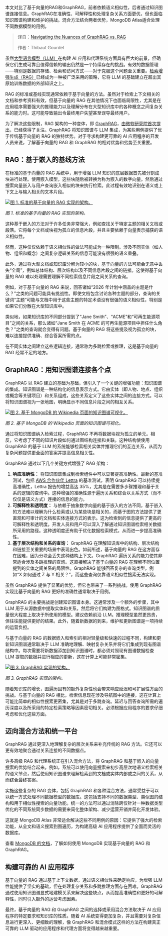 <!--
title: GraphRAG vs. RAG：差异详解
cover: https://cdn.thenewstack.io/media/2025/06/b6e1169c-navigating.jpg
summary: 本文对比了基于向量的RAG和GraphRAG，前者依赖语义相似性，后者通过知识图谱连接信息。GraphRAG在准确性、可解释性和处理复杂关系方面更优，但也面临知识图谱构建和维护的挑战。混合方法结合两者优势，MongoDB Atlas适合处理不同数据模型的用例。
-->

本文对比了基于向量的RAG和GraphRAG，前者依赖语义相似性，后者通过知识图谱连接信息。GraphRAG在准确性、可解释性和处理复杂关系方面更优，但也面临知识图谱构建和维护的挑战。混合方法结合两者优势，MongoDB Atlas适合处理不同数据模型的用例。

> 译自：[Navigating the Nuances of GraphRAG vs. RAG](https://thenewstack.io/navigating-the-nuances-of-graphrag-vs-rag/)
> 
> 作者：Thibaut Gourdel

虽然[大型语言模型（LLM）](https://thenewstack.io/what-is-a-large-language-model/)在构建 AI 应用和代理系统方面具有巨大的前景，但确保它们生成可靠且值得信赖的输出仍然是一个持续存在的挑战。有效的数据管理——特别是数据的存储、检索和访问方式——对于克服这个问题至关重要。[检索增强生成（RAG）](https://thenewstack.io/retrieval-augmented-generation-for-llms/)已经成为一种被广泛采用的策略，它将 LLM 的基础建立在超出其原始训练数据的外部知识之上。

RAG 的标准或基线实现通常依赖于基于向量的方法。虽然对于检索上下文相关的文档和参考资料有效，但基于向量的 RAG 在其他情况下也面临局限性，尤其是在应用程序需要强大的推理能力以及理解分布在大型知识库中的各种概念之间复杂关系的能力时。这可能导致输出令最终用户失望甚至误导最终用户。

为了解决这些限制，RAG 架构的一种变体，即 [GraphRAG](https://thenewstack.io/graphrag-explained-the-secret-to-enterprise-efficiency/)，[由微软研究院首次提出](https://www.microsoft.com/en-us/research/blog/graphrag-unlocking-llm-discovery-on-narrative-private-data/)，已经获得了关注。GraphRAG 将知识图谱与 LLM 集成，为某些用例提供了优于传统基于向量的 RAG 的独特优势。对于寻求构建更可靠的 AI 应用程序的开发人员来说，了解基于向量的 RAG 和 GraphRAG 的相对优势和劣势至关重要。

## RAG：基于嵌入的基线方法

在标准的基于向量的 RAG 系统中，用于增强 LLM 知识的底层数据首先被分割成块进行处理。使用嵌入模型，这些块随后被转换为称为嵌入的数字向量。然后通过搜索向量嵌入与用户查询嵌入相似的块来执行检索。此过程有效地识别在语义或上下文上与输入相关的文本片段。

[![图 1. 标准的基于向量的 RAG 实现的架构。](https://cdn.thenewstack.io/media/2025/06/80106f9e-image1-1024x341.png)](https://cdn.thenewstack.io/media/2025/06/80106f9e-image1-1024x341.png)

*图 1. 标准的基于向量的 RAG 实现的架构。*

这种基于嵌入的方法对于许多任务非常强大，例如查找关于特定主题的相关文档或段落。它将每个文档或块视为孤立的信息片段，并且主要依赖于向量表示捕获的语义相似性。

然而，这种仅仅依赖于语义相似性的做法可能成为一种限制。涉及不同实体（如人物、组织和概念）之间复杂逻辑关系的信息可能没有很强的语义重叠。

此外，通过将大型文档或知识库分解为较小的块，基于向量的方法可能会无意中丢失“全局”，例如总体结构、层次结构以及不同信息片段之间的链接。这使得基于向量的 RAG 难以处理需要理解不同检索信息片段之间关系的查询。

例如，对于基于向量的 RAG 来说，回答诸如“2026 年计划中涵盖的主题是什么？”之类的问题可能具有挑战性。即使文档包含讨论各种主题的部分，查询的关键词“主题”可能与文档中用于这些主题的特定术语没有很强的语义相似性，特别是如果它们分散在大型知识库中。

类似地，如果知识库的不同部分提到了“Jane Smith”、“ACME”和“可再生能源项目”之间的关系，那么诸如“Jane Smith 在 ACME 的可再生能源项目中担任什么角色？”之类的查询就会变得有问题。基于向量的 RAG 将这些提及视为孤立的块，难以连接提供准确、综合答案所需的点。

在不同实体之间建立这些逻辑连接，通常称为多跳检索或推理，这是基于向量的 RAG 经常不足的地方。

## GraphRAG：用知识图谱连接各个点

GraphRAG 以 RAG 建立的基础为基础，但引入了一个关键的增强功能：知识图谱的集成。知识图谱是一种结构化的信息表示方式。它由实体（即人物、地点、组织或概念等关键项目）和关系组成，这些关系定义了这些实体之间的连接方式。可以将知识图谱视为一张地图，明确显示不同信息片段之间的相互关系。

[![图 2. 基于 MongoDB 的 Wikipedia 页面的知识图谱可视化。](https://cdn.thenewstack.io/media/2025/06/69919392-image2.png)](https://cdn.thenewstack.io/media/2025/06/69919392-image2.png)

*图 2. 基于 MongoDB 的 Wikipedia 页面的知识图谱可视化。*

通过将知识图谱纳入检索过程，GraphRAG 不再将数据块视为孤立的单元。相反，它考虑了不同的知识片段如何通过图结构连接和关联。这种结构使使用 GraphRAG 的基于 LLM 的系统能够检索相关实体并推理它们的互连关系，从而为复杂问题提供更全面的答案并提高信息相关性。

GraphRAG 通过以下几个关键方式增强了 RAG 架构：

1. **响应准确性：** 将知识图谱集成到检索组件中可以显著提高准确性。最新的基准测试，包括 [AWS 合作伙伴 Lettra](https://aws.amazon.com/blogs/machine-learning/improving-retrieval-augmented-generation-accuracy-with-graphrag/) 的基准测试，表明 GraphRAG 可以持续提高准确性，Lettra 报告的增益高达 35%，尤其是在需要多步骤推理和基于关系的逻辑的查询中。这种增强的准确性源于遍历关系和综合以关系方式（而不仅仅是语义方式）连接的信息的能力。
2. **可解释性和透明度：** 与依赖于抽象数字向量的基于嵌入的方法不同，基于嵌入的方法难以理解为什么检索或认为某些块是相关的，而基于图的方法提供了更直观和可审计的文档和实体连接方式的表示。这为检索到的信息提供了更高的可解释性和透明度。开发人员和用户可以深入了解通过知识图谱检索相关数据所采用的路径。这种透明度还有助于优化数据检索模式，从而进一步提高准确性。
3. **基于层次结构和关系的查询：** GraphRAG 在理解知识库中的结构、层次结构和链接至关重要的场景中表现出色。如前所述，基于向量的 RAG 在这方面存在困难，因为分块会丢失这种结构上下文。GraphRAG 遍历关系的能力使其非常适合涉及多跳推理的查询。这直接解决了基于向量的 RAG 在理解不同位置提到的实体之间关系的局限性。GraphRAG 能够回答复杂的查询类型，例如“X 如何通过 Z 与 Y 相关？”，而这些查询仅靠语义相似性搜索无法实现。

虽然 GraphRAG 提供了显著的优势，但它也带来了一系列挑战。使用 GraphRAG 实现比基于向量的 RAG 更好的准确性通常取决于用例。

GraphRAG 的主要挑战是创建知识图谱本身。这通常涉及一个额外的步骤，其中 LLM 用于从源数据中提取实体和关系，然后将它们构建为图格式。知识图谱的质量很大程度上取决于所使用的模型。建议依赖前沿 LLM。推理模型虽然更昂贵，但往往能提供更好的结果。此外，随着新数据的到来，维护和更新图谱是一项持续的运营负担。

与基于向量的 RAG 的数据嵌入和索引的相对轻量级和快速的过程不同，构建和更新知识图谱通常取决于 LLM 准确地理解、映射复杂关系并将它们集成到现有图谱结构中。每次需要将新数据添加到知识图谱时，都必须对照现有图谱数据检查 LLM 提取的数据并进行相应的更新，这在计算上可能非常密集。

[![图 3. GraphRAG 实现的架构。](https://cdn.thenewstack.io/media/2025/06/327e13b7-image3-1024x371.png)](https://cdn.thenewstack.io/media/2025/06/327e13b7-image3-1024x371.png)

*图 3. GraphRAG 实现的架构。*

随着知识库的增长，图遍历固有的额外复杂性也会带来响应延迟和可扩展性方面的挑战。与基于向量的 RAG 相比，检索信息现在涉及导航图中的连接，这在计算上可能比简单的相似性搜索更密集，尤其是对于多跳查询。延迟与回答查询所需的遍历深度以及所采用的特定检索策略等因素密切相关。必须根据应用程序的要求仔细考虑和优化这些方面。

## 迈向混合方法和统一平台

GraphRAG 通过更深入地理解复杂的层次关系来补充传统的 RAG 方法。它还可以更有效地聚合通过关系连接的不同数据点。

许多高级 RAG 和代理系统正在引入混合方法，将 GraphRAG 和基于嵌入的向量搜索的优势结合起来。例如，系统可以使用向量搜索来初步高层次地语义检索相关的语义节点，然后使用知识图谱来理解检索到的文档或实体内部或之间的关系，从而综合最终答案。

实施这些复杂的 RAG 变体，包括 GraphRAG 和各种混合方法，通常受益于可以以统一方式处理不同数据模型的数据库。这包括支持不同的数据类型、类似图的结构和用于相似性搜索的向量功能。统一的方法可以通过消除跨仅针对一种数据类型优化的不同系统同步数据的需要来简化整体架构、减少运营开销并简化开发体验。

这就是 MongoDB Atlas 非常适合解决这些不同用例的原因：它提供了强大的检索功能，从全文和语义搜索到图遍历，为构建高级 AI 应用程序提供了全面而灵活的数据库。

查看 [MongoDB 的文档](https://www.mongodb.com/docs/atlas/atlas-vector-search/ai-integrations/langchain/)，了解如何使用 MongoDB 实现基于向量的 RAG 和 GraphRAG。

## 构建可靠的 AI 应用程序

基于向量的 RAG 通过基于上下文数据，通过语义相似性来确定响应，为增强 LLM 性能提供了坚实的基础，但在处理复杂关系和多跳推理方面存在困难。GraphRAG 通过使用知识图谱显式地建模关系来解决这些缺点，从而提高准确性和更好的可解释性，同时引入额外的运营考虑因素。

最终，基于向量的 RAG 和 GraphRAG 之间的选择或采用混合方法取决于 AI 应用程序的特定要求和知识库的性质。随着 AI 系统变得更加复杂，并且需要对复杂信息进行更深入、更细致的理解，像 GraphRAG 和混合模式这样的方法在构建真正可靠的 LLM 驱动的应用程序和代理方面将变得越来越重要。